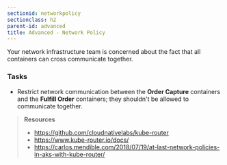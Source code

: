 ```yaml
---
sectionid: networkpolicy
sectionclass: h2
parent-id: advanced
title: Advanced - Network Policy
---
```


Your network infrastructure team is concerned about the fact that all containers can cross communicate together.

### Tasks

* Restrict network communication between the **Order Capture** containers and the **Fulfill Order** containers; they shouldn't be allowed to communicate together.

> **Resources**
> * <https://github.com/cloudnativelabs/kube-router>
> * <https://www.kube-router.io/docs/>
> * <https://carlos.mendible.com/2018/07/19/at-last-network-policies-in-aks-with-kube-router/>